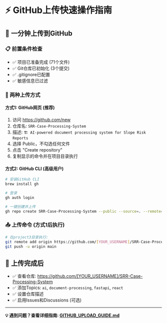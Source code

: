 # ⚡ GitHub上传快速操作指南

## 🎯 一分钟上传到GitHub

### 📋 前置条件检查
- ✅ 项目已准备完成 (71个文件)
- ✅ Git仓库已初始化 (3个提交)
- ✅ .gitignore已配置
- ✅ 敏感信息已过滤

### 🚀 两种上传方式

#### 方式1: GitHub网页 (推荐)
1. 访问 https://github.com/new
2. 仓库名: `SRR-Case-Processing-System`
3. 描述: `🏗️ AI-powered document processing system for Slope Risk Reports`
4. 选择 Public，不勾选任何文件
5. 点击 "Create repository"
6. 复制显示的命令并在项目目录执行

#### 方式2: GitHub CLI (高级用户)
```bash
# 安装GitHub CLI
brew install gh

# 登录
gh auth login

# 一键创建并上传
gh repo create SRR-Case-Processing-System --public --source=. --remote=origin --push
```

### 📤 上传命令 (方式1后执行)
```bash
# 在project3目录执行:
git remote add origin https://github.com/[YOUR_USERNAME]/SRR-Case-Processing-System.git
git push -u origin main
```

## 🎉 上传完成后
- ✅ 查看仓库: https://github.com/[YOUR_USERNAME]/SRR-Case-Processing-System
- ✅ 添加Topics: `ai`, `document-processing`, `fastapi`, `react`
- ✅ 设置仓库描述
- ✅ 启用Issues和Discussions (可选)

---
**💡 遇到问题？查看详细指南: [GITHUB_UPLOAD_GUIDE.md](GITHUB_UPLOAD_GUIDE.md)**
